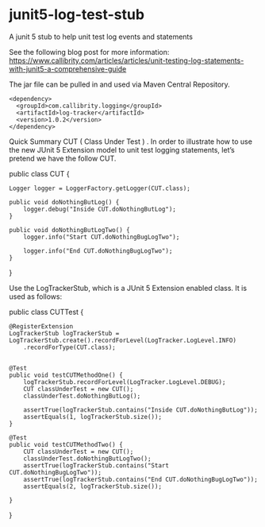 # junit5-log-test-stub
A junit 5 stub to help unit test log events and statements 


See the following blog post for more information: https://www.callibrity.com/articles/articles/unit-testing-log-statements-with-junit5-a-comprehensive-guide

The jar file can be pulled in and used via Maven Central Repository.
```
<dependency>
  <groupId>com.callibrity.logging</groupId>
  <artifactId>log-tracker</artifactId>
  <version>1.0.2</version>
</dependency>
```

Quick Summary
CUT ( Class Under Test ) . 
In order to illustrate how to use the new JUnit 5 Extension model to unit test logging statements, let’s pretend we have the follow CUT.


public class CUT {

	Logger logger = LoggerFactory.getLogger(CUT.class);
	
	public void doNothingButLog() {
		logger.debug("Inside CUT.doNothingButLog");
	}
	
	public void doNothingButLogTwo() {
		logger.info("Start CUT.doNothingBugLogTwo");
		
		logger.info("End CUT.doNothingBugLogTwo");
	}
}


Use the LogTrackerStub, which is a JUnit 5 Extension enabled class.  It is used as follows:


public class CUTTest {

	@RegisterExtension
	LogTrackerStub logTrackerStub = LogTrackerStub.create().recordForLevel(LogTracker.LogLevel.INFO)
		.recordForType(CUT.class);
	

	@Test
	public void testCUTMethodOne() {
		logTrackerStub.recordForLevel(LogTracker.LogLevel.DEBUG);
		CUT classUnderTest = new CUT();
		classUnderTest.doNothingButLog();
		
		assertTrue(logTrackerStub.contains("Inside CUT.doNothingButLog"));
		assertEquals(1, logTrackerStub.size());
	}
	
	@Test
	public void testCUTMethodTwo() {
		CUT classUnderTest = new CUT();
		classUnderTest.doNothingButLogTwo();
		assertTrue(logTrackerStub.contains("Start CUT.doNothingBugLogTwo"));
		assertTrue(logTrackerStub.contains("End CUT.doNothingBugLogTwo"));
		assertEquals(2, logTrackerStub.size());
		
	}

}
